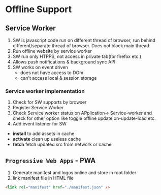 # Offline Support

## Service Worker

1. SW is javascript code run on different thread of browser, run behind different/separate thread of browser. Does not block main thread.
2. Run offline website by service worker
3. SW run only HTPPS, not access in private tab(for firefox etc.)
4. Allows push notifications & background sync API
5. SW works on event driven
   - does not have access to DOm
   - can't access local & session storage

### Service worker implementation

1. Check for SW supports by browser
2. Register Service Worker
3. Check Service worker status on APplication-> Service-worker and check for other option like toggle offline update on-update-load etc.
4. Add event listener for SW

- **install** to add assets in cache
- **activate** clean up useless cache
- **fetch** fetch updated src from network or cache

## `Progressive Web Apps` - PWA

1. Generate manifest and logos online and store in root folder
2. link manifest file in HTML file

```html
<link rel="manifest" href="./manifest.json" />
```
